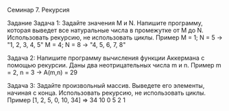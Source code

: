 Семинар 7. Рекурсия

Задание
Задача 1: Задайте значения M и N. Напишите
программу, которая выведет все натуральные числа
в промежутке от M до N. Использовать рекурсию, не
использовать циклы.
Пример
M = 1; N = 5 -> "1, 2, 3, 4, 5"
M = 4; N = 8 -> "4, 5, 6, 7, 8"

Задача 2: Напишите программу вычисления функции
Аккермана с помощью рекурсии. Даны два
неотрицательных числа m и n. 
Пример
m = 2, n = 3 -> A(m,n) = 29

Задача 3: Задайте произвольный массив. Выведете
его элементы, начиная с конца. Использовать
рекурсию, не использовать циклы.
Пример
[1, 2, 5, 0, 10, 34] => 34 10 0 5 2 1 
